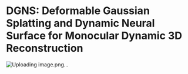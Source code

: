 # DGNS: Deformable Gaussian Splatting and Dynamic Neural Surface for Monocular Dynamic 3D Reconstruction


![Uploading image.png…]()
